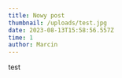 ```yaml
---
title: Nowy post
thumbnail: /uploads/test.jpg
date: 2023-08-13T15:58:56.557Z
time: 1
author: Marcin
---
```

t﻿est